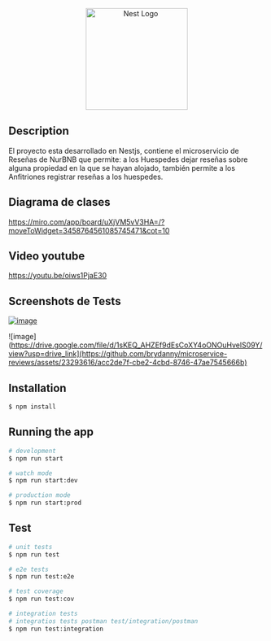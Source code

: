 <p align="center">
  <a href="http://nestjs.com/" target="blank"><img src="https://nestjs.com/img/logo-small.svg" width="200" alt="Nest Logo" /></a>
</p>

## Description

El proyecto esta desarrollado en Nestjs, contiene el microservicio de Reseñas de NurBNB que permite: a los Huespedes dejar reseñas sobre alguna propiedad en la que se hayan alojado, también permite a los Anfitriones registrar reseñas a los huespedes. 

## Diagrama de clases

https://miro.com/app/board/uXjVM5vV3HA=/?moveToWidget=3458764561085745471&cot=10

## Video youtube

https://youtu.be/oiws1PjaE30

## Screenshots de Tests

[![image](https://drive.google.com/file/d/15sAmgjEZZGAnL5fSNBN72eZK-4LA5Bbg/view?usp=drive_link)](https://github.com/brydanny/microservice-reviews/assets/23293616/d411bccb-7dac-43b7-a6d8-5784ab538ecc)

![image](https://drive.google.com/file/d/1sKEQ_AHZEf9dEsCoXY4oONOuHvelS09Y/view?usp=drive_link](https://github.com/brydanny/microservice-reviews/assets/23293616/acc2de7f-cbe2-4cbd-8746-47ae7545666b)

## Installation

```bash
$ npm install
```

## Running the app

```bash
# development
$ npm run start

# watch mode
$ npm run start:dev

# production mode
$ npm run start:prod
```

## Test

```bash
# unit tests
$ npm run test

# e2e tests
$ npm run test:e2e

# test coverage
$ npm run test:cov

# integration tests
# integratios tests postman test/integration/postman
$ npm run test:integration
```



